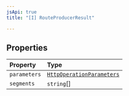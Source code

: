 ```yaml
---
jsApi: true
title: "[I] RouteProducerResult"

---
```

## Properties

| Property | Type |
| :------ | :------ |
| `parameters` | [`HttpOperationParameters`](Interface.HttpOperationParameters.md) |
| `segments` | `string`[] |
